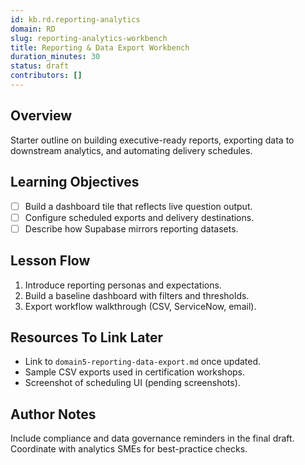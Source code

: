 ```yaml
---
id: kb.rd.reporting-analytics
domain: RD
slug: reporting-analytics-workbench
title: Reporting & Data Export Workbench
duration_minutes: 30
status: draft
contributors: []
---
```


## Overview

Starter outline on building executive-ready reports, exporting data to downstream analytics, and automating delivery schedules.

## Learning Objectives

- [ ] Build a dashboard tile that reflects live question output.
- [ ] Configure scheduled exports and delivery destinations.
- [ ] Describe how Supabase mirrors reporting datasets.

## Lesson Flow

1. Introduce reporting personas and expectations.
2. Build a baseline dashboard with filters and thresholds.
3. Export workflow walkthrough (CSV, ServiceNow, email).

## Resources To Link Later

- Link to `domain5-reporting-data-export.md` once updated.
- Sample CSV exports used in certification workshops.
- Screenshot of scheduling UI (pending screenshots).

## Author Notes

Include compliance and data governance reminders in the final draft. Coordinate with analytics SMEs for best-practice checks.

